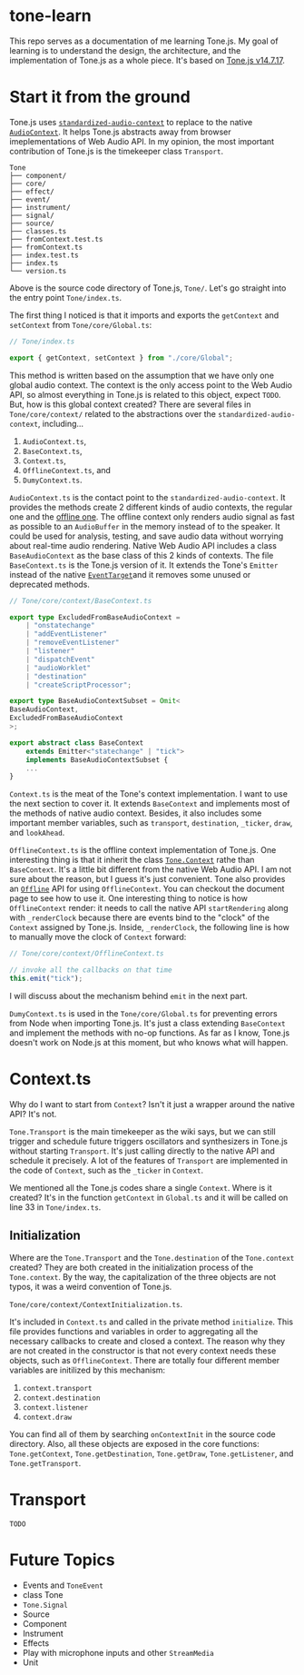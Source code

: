 # tone-learn

This repo serves as a documentation of me learning Tone.js. My goal of learning is to understand the design, the architecture, and the implementation of Tone.js as a whole piece. It's based on [Tone.js v14.7.17](https://tonejs.github.io/docs/14.7.77/index.html).

# Start it from the ground

Tone.js uses [`standardized-audio-context`](https://github.com/chrisguttandin/standardized-audio-context) to replace to the native [`AudioContext`](https://developer.mozilla.org/en-US/docs/Web/API/AudioContext). It helps Tone.js abstracts away from browser imeplementations of Web Audio API. In my opinion, the most important contribution of Tone.js is the timekeeper class `Transport`.

```
Tone
├── component/
├── core/
├── effect/
├── event/
├── instrument/
├── signal/
├── source/
├── classes.ts
├── fromContext.test.ts
├── fromContext.ts
├── index.test.ts
├── index.ts
└── version.ts
```

Above is the source code directory of Tone.js, `Tone/`. Let's go straight into the entry point `Tone/index.ts`.

The first thing I noticed is that it imports and exports the `getContext` and `setContext` from `Tone/core/Global.ts`:

```typescript
// Tone/index.ts

export { getContext, setContext } from "./core/Global";
```

This method is written based on the assumption that we have only one global audio context. The context is the only access point to the Web Audio API, so almost everything in Tone.js is related to this object, expect `TODO`. But, how is this global context created? There are several files in `Tone/core/context/` related to the abstractions over the `standardized-audio-context`, including...

1. `AudioContext.ts`,
2.  `BaseContext.ts`,
3.  `Context.ts`,
4.  `OfflineContext.ts`, and
5.  `DumyContext.ts`.

`AudioContext.ts` is the contact point to the `standardized-audio-context`. It provides the methods create 2 different kinds of audio contexts, the regular one and the [offline one](https://developer.mozilla.org/en-US/docs/Web/API/OfflineAudioContext). The offline context only renders audio signal as fast as possible to an `AudioBuffer` in the memory instead of to the speaker. It could be used for analysis, testing, and save audio data without worrying about real-time audio rendering.
Native Web Audio API includes a class `BaseAudioContext` as the base class of this 2 kinds of contexts. The file `BaseContext.ts` is the Tone.js version of it. It extends the Tone's `Emitter` instead of the native [`EventTarget`](https://developer.mozilla.org/en-US/docs/Web/API/EventTarget)and it removes some unused or deprecated methods.

```typescript
// Tone/core/context/BaseContext.ts

export type ExcludedFromBaseAudioContext =
	| "onstatechange"
	| "addEventListener"
	| "removeEventListener"
	| "listener"
	| "dispatchEvent"
	| "audioWorklet"
	| "destination"
	| "createScriptProcessor";

export type BaseAudioContextSubset = Omit<
BaseAudioContext,
ExcludedFromBaseAudioContext
>;

export abstract class BaseContext
	extends Emitter<"statechange" | "tick">
	implements BaseAudioContextSubset {
    ...
}
```

`Context.ts` is the meat of the Tone's context implementation. I want to use the next section to cover it. It extends `BaseContext` and implements most of the methods of native audio context. Besides, it also includes some important member variables, such as `transport`, `destination`, `_ticker`,  `draw`, and `lookAhead`. 

`OfflineContext.ts` is the offline context implementation of Tone.js. One interesting thing is that it inherit the class [`Tone.Context`](https://tonejs.github.io/docs/14.7.77/Context) rathe than `BaseContext`. It's a little bit different from the native Web Audio API. I am not sure about the reason, but I guess it's just convenient. Tone also provides an [`Offline`](https://tonejs.github.io/docs/14.7.77/fn/Offline) API for using `OfflineContext`. You can checkout the document page to see how to use it. One interesting thing to notice is how `OfflineContext` render: it needs to call the native API  `startRendering` along with `_renderClock` because there are events bind to the "clock" of the `Context` assigned by Tone.js. Inside, `_renderClock`, the following line is how to manually move the clock of `Context` forward:

```typescript
// Tone/core/context/OfflineContext.ts

// invoke all the callbacks on that time
this.emit("tick");
```

I will discuss about the mechanism behind `emit` in the next part.

`DumyContext.ts` is used in the `Tone/core/Global.ts` for preventing errors from Node when importing Tone.js. It's just a class extending `BaseContext` and implement the methods with no-op functions. As far as I know, Tone.js doesn't work on Node.js at this moment, but who knows what will happen. 

# Context.ts

Why do I want to start from `Context`? Isn't it just a wrapper around the native API? It's not.

 `Tone.Transport` is the main timekeeper as the wiki says, but we can still trigger and schedule future triggers oscillators and synthesizers in Tone.js without starting `Transport`. It's just calling directly to the native API and schedule it precisely. A lot of the features of `Transport` are implemented in the code of `Context`, such as the `_ticker` in `Context`.

We mentioned all the Tone.js codes share a single `Context`. Where is it created? It's in the function `getContext` in `Global.ts` and it will be called on line 33 in `Tone/index.ts`.

## Initialization

Where are the `Tone.Transport` and the `Tone.destination` of the `Tone.context` created? They are both created in the initialization process of the `Tone.context`. By the way, the capitalization of the three objects are not typos, it was a weird convention of Tone.js. 

 `Tone/core/context/ContextInitialization.ts`.

It's included in `Context.ts` and called in the private method `initialize`. This file provides functions and variables in order to aggregating all the necessary callbacks to create and closed a context. The reason why they are not created in the constructor is that not every context needs these objects, such as `OfflineContext`. There are totally four different member variables are initilized by this mechanism:

1. `context.transport`
2. `context.destination`
3. `context.listener`
4. `context.draw`

You can find all of them by searching `onContextInit` in the source code directory. Also, all these objects are exposed in the core functions: `Tone.getContext`, `Tone.getDestination`, `Tone.getDraw`, `Tone.getListener`, and `Tone.getTransport`.



# Transport

`TODO`



# Future Topics

- Events and `ToneEvent`
- class Tone
- `Tone.Signal`
- Source
- Component
- Instrument
- Effects
- Play with microphone inputs and other `StreamMedia`
- Unit







